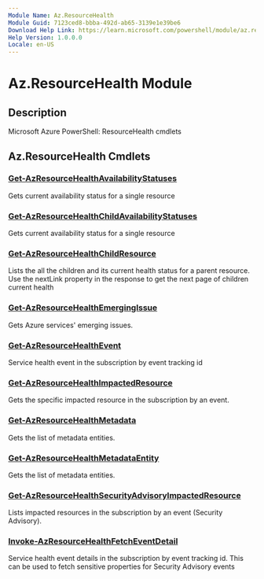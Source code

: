 ```yaml
---
Module Name: Az.ResourceHealth
Module Guid: 7123ced8-bbba-492d-ab65-3139e1e39be6
Download Help Link: https://learn.microsoft.com/powershell/module/az.resourcehealth
Help Version: 1.0.0.0
Locale: en-US
---
```


# Az.ResourceHealth Module
## Description
Microsoft Azure PowerShell: ResourceHealth cmdlets

## Az.ResourceHealth Cmdlets
### [Get-AzResourceHealthAvailabilityStatuses](Get-AzResourceHealthAvailabilityStatuses.md)
Gets current availability status for a single resource

### [Get-AzResourceHealthChildAvailabilityStatuses](Get-AzResourceHealthChildAvailabilityStatuses.md)
Gets current availability status for a single resource

### [Get-AzResourceHealthChildResource](Get-AzResourceHealthChildResource.md)
Lists the all the children and its current health status for a parent resource.
Use the nextLink property in the response to get the next page of children current health

### [Get-AzResourceHealthEmergingIssue](Get-AzResourceHealthEmergingIssue.md)
Gets Azure services' emerging issues.

### [Get-AzResourceHealthEvent](Get-AzResourceHealthEvent.md)
Service health event in the subscription by event tracking id

### [Get-AzResourceHealthImpactedResource](Get-AzResourceHealthImpactedResource.md)
Gets the specific impacted resource in the subscription by an event.

### [Get-AzResourceHealthMetadata](Get-AzResourceHealthMetadata.md)
Gets the list of metadata entities.

### [Get-AzResourceHealthMetadataEntity](Get-AzResourceHealthMetadataEntity.md)
Gets the list of metadata entities.

### [Get-AzResourceHealthSecurityAdvisoryImpactedResource](Get-AzResourceHealthSecurityAdvisoryImpactedResource.md)
Lists impacted resources in the subscription by an event (Security Advisory).

### [Invoke-AzResourceHealthFetchEventDetail](Invoke-AzResourceHealthFetchEventDetail.md)
Service health event details in the subscription by event tracking id.
This can be used to fetch sensitive properties for Security Advisory events

